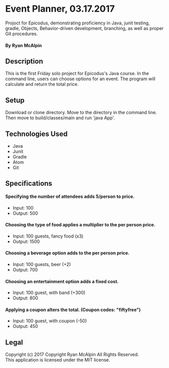 # Event Planner, 03.17.2017
Projoct for Epicodus, demonstrating proficiency in Java, junit testing, gradle, Objects, Behavior-driven development, branching, as well as proper Git procedures.

#### By Ryan McAlpin

## Description
This is the first Friday solo project for Epicodus's Java course. In the command line, users can choose options for an event. The program will calculate and return the total price.

## Setup
Download or clone directory. Move to the directory in the command line. Then move to build/classes/main and run 'java App'.

## Technologies Used
 * Java
 * Junit
 * Gradle
 * Atom
 * Git

## Specifications

#### Specifying the number of attendees adds 5/person to price.
  * Input: 100
  * Output: 500

#### Choosing the type of food applies a multiplier to the per person price.
  * Input: 100 guests, fancy food (x3)
  * Output: 1500

#### Choosing a beverage option adds to the per person price.
  * Input: 100 guests, beer (+2)
  * Output: 700

#### Choosing an entertainment option adds a fixed cost.
  * Input: 100 guest, with band (+300)
  * Output: 800

#### Applying a coupon alters the total. (Coupon codes: "fiftyfree")
  * Input: 100 guest, with coupon (-50)
  * Output: 450


## Legal
Copyright (c) 2017 Copyright Ryan McAlpin All Rights Reserved.<br/>
This application is licensed under the MIT license.
